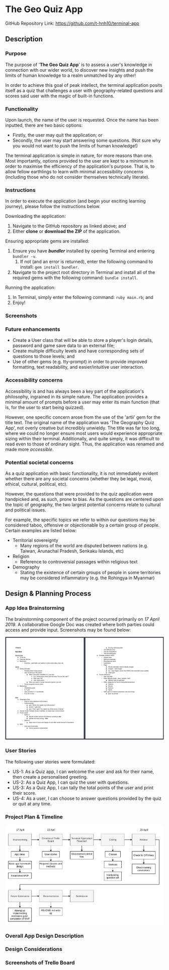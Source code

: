 # The Geo Quiz App

GitHub Repository Link: https://github.com/t-hnh10/terminal-app

## Description

### Purpose

The purpose of '**The Geo Quiz App**' is to assess a user's knowledge in connection with our wider world, to discover new insights and push the limits of human knowledge to a realm unmatched by any other!

In order to achieve this goal of peak intellect, the terminal application posits itself as a quiz that challenges a user with geography-related questions and scores said user with the magic of built-in functions.

### Functionality

Upon launch, the name of the user is requested. Once the name has been inputted, there are two basic options:
- Firstly, the user may quit the application; or
- Secondly, the user may start answering some questions.
(Not sure why you would not want to push the limits of human knowledge!)

The terminal application is simple in nature, for more reasons than one. Most importantly, options provided to the user are kept to a minimum in order to maximise the efficiency of the application's purpose. That is, to allow fellow earthlings to learn with minimal accessibility concerns (including those who do not consider themselves technically literate).

### Instructions

In order to execute the application (and begin your exciting learning journey), please follow the instructions below.

Downloading the application:
1. Navigate to the GitHub repository as linked above; and
2. Either **clone** or **download the ZIP** of the application.

Ensuring appropriate gems are installed:
1. Ensure you have ***bundler*** installed by opening Terminal and entering `bundler -v`.
    1. If not (and an error is returned), enter the following command to install: `gem install bundler`.
2. Navigate to the project root directory in Terminal and install all of the required gems with the following command: `bundle install`.

Running the application:
1. In Terminal, simply enter the following command: `ruby main.rb`; and
2. Enjoy!

### Screenshots

### Future enhancements
- Create a User class that will be able to store a player's login details, password and game save data to an external file;
- Create multiple difficulty levels and have corresponding sets of questions to those levels; and
- Use of other gems (e.g. tty-prompt) in order to provide improved formatting, text readability, and easier/intuitive user interaction.
  
### Accessibility concerns

Accessibility is and has always been a key part of the application's philosophy, ingrained in its simple nature. The application provides a minimal amount of prompts before a user may enter its main function (that is, for the user to start being quizzed).

However, one specific concern arose from the use of the 'artii' gem for the title text. The original name of the application was 'The Geography Quiz App', not overly creative but incredibly unwieldy. The title was far too long, where we could no longer ensure most users would experience appropriate sizing within their terminal. Additionally, and quite simply, it was difficult to read even to those of ordinary sight. Thus, the application was renamed and made more *accessible*.

### Potential societal concerns

As a quiz application with basic functionality, it is not immediately evident whether there are any societal concerns (whether they be legal, moral, ethical, cultural, political, etc).

However, the questions that were provided to the quiz application were handpicked and, as such, prone to bias. As the questions are centered upon the topic of geography, the two largest potential concerns relate to cultural and political issues.

For example, the specific topics we refer to within our questions may be considered taboo, offensive or objectionable by a certain group of people. Certain examples are listed below:
- Territorial sovereignty
    - Many regions of the world are disputed between nations (e.g. Taiwan, Arunachal Pradesh, Senkaku Islands, etc)
- Religion
    - Reference to controversial passages within religious text
- Demography
    - Stating the existence of certain groups of people in some territories may be considered inflammatory (e.g. the Rohingya in Myanmar)

## Design & Planning Process

### App Idea Brainstorming

The brainstorming component of the project occurred primarily on *17 April 2019*. A collaborative Google Doc was created where both parties could access and provide input. Screenshots may be found below:

![Brainstorming1](docs/brainstorming.png "Brainstorming Document")

### User Stories

The following user stories were formulated:
- US-1: As a Quiz app, I can welcome the user and ask for their name, then create a personalised greeting.
- US-2: As a Quiz App, I can quiz the user with questions.
- US-3: As a Quiz App, I can tally the total points of the user and print their score.
- US-4: As a user, I can choose to answer questions provided by the quiz or quit at any time.

### Project Plan & Timeline

![Timeline](docs/timeline.png "Project Plan & Timeline")

### Overall App Design Description

### Design Considerations

### Screenshots of Trello Board
